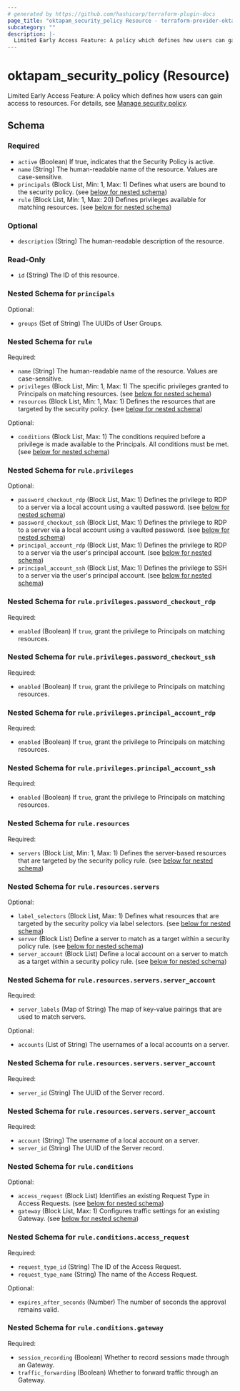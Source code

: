 ```yaml
---
# generated by https://github.com/hashicorp/terraform-plugin-docs
page_title: "oktapam_security_policy Resource - terraform-provider-oktapam"
subcategory: ""
description: |-
  Limited Early Access Feature: A policy which defines how users can gain access to resources. For details, see Manage security policy https://help.okta.com/en/programs/opa-pam/Content/Topics/privileged-access/pam-policy.htm.
---
```


# oktapam_security_policy (Resource)

Limited Early Access Feature: A policy which defines how users can gain access to resources. For details, see [Manage security policy](https://help.okta.com/en/programs/opa-pam/Content/Topics/privileged-access/pam-policy.htm).



<!-- schema generated by tfplugindocs -->
## Schema

### Required

- `active` (Boolean) If true, indicates that the Security Policy is active.
- `name` (String) The human-readable name of the resource. Values are case-sensitive.
- `principals` (Block List, Min: 1, Max: 1) Defines what users are bound to the security policy. (see [below for nested schema](#nestedblock--principals))
- `rule` (Block List, Min: 1, Max: 20) Defines privileges available for matching resources. (see [below for nested schema](#nestedblock--rule))

### Optional

- `description` (String) The human-readable description of the resource.

### Read-Only

- `id` (String) The ID of this resource.

<a id="nestedblock--principals"></a>
### Nested Schema for `principals`

Optional:

- `groups` (Set of String) The UUIDs of User Groups.


<a id="nestedblock--rule"></a>
### Nested Schema for `rule`

Required:

- `name` (String) The human-readable name of the resource. Values are case-sensitive.
- `privileges` (Block List, Min: 1, Max: 1) The specific privileges granted to Principals on matching resources. (see [below for nested schema](#nestedblock--rule--privileges))
- `resources` (Block List, Min: 1, Max: 1) Defines the resources that are targeted by the security policy. (see [below for nested schema](#nestedblock--rule--resources))

Optional:

- `conditions` (Block List, Max: 1) The conditions required before a privilege is made available to the Principals. All conditions must be met. (see [below for nested schema](#nestedblock--rule--conditions))

<a id="nestedblock--rule--privileges"></a>
### Nested Schema for `rule.privileges`

Optional:

- `password_checkout_rdp` (Block List, Max: 1) Defines the privilege to RDP to a server via a local account using a vaulted password. (see [below for nested schema](#nestedblock--rule--privileges--password_checkout_rdp))
- `password_checkout_ssh` (Block List, Max: 1) Defines the privilege to RDP to a server via a local account using a vaulted password. (see [below for nested schema](#nestedblock--rule--privileges--password_checkout_ssh))
- `principal_account_rdp` (Block List, Max: 1) Defines the privilege to RDP to a server via the user's principal account. (see [below for nested schema](#nestedblock--rule--privileges--principal_account_rdp))
- `principal_account_ssh` (Block List, Max: 1) Defines the privilege to SSH to a server via the user's principal account. (see [below for nested schema](#nestedblock--rule--privileges--principal_account_ssh))

<a id="nestedblock--rule--privileges--password_checkout_rdp"></a>
### Nested Schema for `rule.privileges.password_checkout_rdp`

Required:

- `enabled` (Boolean) If `true`, grant the privilege to Principals on matching resources.


<a id="nestedblock--rule--privileges--password_checkout_ssh"></a>
### Nested Schema for `rule.privileges.password_checkout_ssh`

Required:

- `enabled` (Boolean) If `true`, grant the privilege to Principals on matching resources.


<a id="nestedblock--rule--privileges--principal_account_rdp"></a>
### Nested Schema for `rule.privileges.principal_account_rdp`

Required:

- `enabled` (Boolean) If `true`, grant the privilege to Principals on matching resources.


<a id="nestedblock--rule--privileges--principal_account_ssh"></a>
### Nested Schema for `rule.privileges.principal_account_ssh`

Required:

- `enabled` (Boolean) If `true`, grant the privilege to Principals on matching resources.



<a id="nestedblock--rule--resources"></a>
### Nested Schema for `rule.resources`

Required:

- `servers` (Block List, Min: 1, Max: 1) Defines the server-based resources that are targeted by the security policy rule. (see [below for nested schema](#nestedblock--rule--resources--servers))

<a id="nestedblock--rule--resources--servers"></a>
### Nested Schema for `rule.resources.servers`

Optional:

- `label_selectors` (Block List, Max: 1) Defines what resources that are targeted by the security policy via label selectors. (see [below for nested schema](#nestedblock--rule--resources--servers--label_selectors))
- `server` (Block List) Define a server to match as a target within a security policy rule. (see [below for nested schema](#nestedblock--rule--resources--servers--server))
- `server_account` (Block List) Define a local account on a server to match as a target within a security policy rule. (see [below for nested schema](#nestedblock--rule--resources--servers--server_account))

<a id="nestedblock--rule--resources--servers--label_selectors"></a>
### Nested Schema for `rule.resources.servers.server_account`

Required:

- `server_labels` (Map of String) The map of key-value pairings that are used to match servers.

Optional:

- `accounts` (List of String) The usernames of a local accounts on a server.


<a id="nestedblock--rule--resources--servers--server"></a>
### Nested Schema for `rule.resources.servers.server_account`

Required:

- `server_id` (String) The UUID of the Server record.


<a id="nestedblock--rule--resources--servers--server_account"></a>
### Nested Schema for `rule.resources.servers.server_account`

Required:

- `account` (String) The username of a local account on a server.
- `server_id` (String) The UUID of the Server record.




<a id="nestedblock--rule--conditions"></a>
### Nested Schema for `rule.conditions`

Optional:

- `access_request` (Block List) Identifies an existing Request Type in Access Requests. (see [below for nested schema](#nestedblock--rule--conditions--access_request))
- `gateway` (Block List, Max: 1) Configures traffic settings for an existing Gateway. (see [below for nested schema](#nestedblock--rule--conditions--gateway))

<a id="nestedblock--rule--conditions--access_request"></a>
### Nested Schema for `rule.conditions.access_request`

Required:

- `request_type_id` (String) The ID of the Access Request.
- `request_type_name` (String) The name of the Access Request.

Optional:

- `expires_after_seconds` (Number) The number of seconds the approval remains valid.


<a id="nestedblock--rule--conditions--gateway"></a>
### Nested Schema for `rule.conditions.gateway`

Required:

- `session_recording` (Boolean) Whether to record sessions made through an Gateway.
- `traffic_forwarding` (Boolean) Whether to forward traffic through an Gateway.


